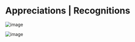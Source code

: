 # Appreciations | Recognitions


![image](https://user-images.githubusercontent.com/90131327/132274105-db1f582c-7300-49de-b8c0-6c8cc2229c39.png)


![image](https://user-images.githubusercontent.com/90131327/132274279-dd9c294a-19d2-4254-a437-69792f2bcf5c.png)







